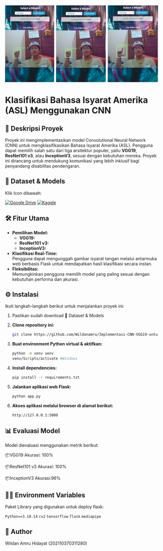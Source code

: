 
<p align="center">
  <img src="https://github.com/Wildanamru/Implementasi-CNN-VGG19-untuk-Klasifikasi-Bahasa-Isyarat-Amerika-ASL-Berbasis-Flask/blob/main/static/assets/ASL.jpg" alt="Logo" />
</p>

# Klasifikasi Bahasa Isyarat Amerika (ASL) Menggunakan CNN  

## 📖 Deskripsi Proyek  
Proyek ini mengimplementasikan model Convolutional Neural Network (CNN) untuk mengklasifikasikan Bahasa Isyarat Amerika (ASL). Pengguna dapat memilih salah satu dari tiga arsitektur populer, yaitu **VGG19**, **ResNet101 v3**, atau **InceptionV3**, sesuai dengan kebutuhan mereka. Proyek ini dirancang untuk mendukung komunikasi yang lebih inklusif bagi penyandang disabilitas pendengaran.  

## 📂 Dataset & Models
Klik Icon dibawah:

[![Google Drive](https://img.shields.io/badge/Google%20Drive-4285F4?style=for-the-badge&logo=googledrive&logoColor=white)](https://drive.google.com/drive/folders/1Hmd8IblC45SEiE9vvQSAwE9hio62F6V0?usp=drive_link)
[![Kaggle](https://img.shields.io/badge/Kaggle-ASL%20Alphabet-20BEFF?style=for-the-badge&logo=kaggle&logoColor=white)](https://www.kaggle.com/datasets/grassknoted/asl-alphabet)  

## 🛠️ Fitur Utama  
- **Pemilihan Model:**  
  - **VGG19:** 
  - **ResNet101 v3:**  
  - **InceptionV3:** 
- **Klasifikasi Real-Time:**  
  Pengguna dapat mengunggah gambar isyarat tangan melalui antarmuka web berbasis Flask untuk mendapatkan hasil klasifikasi secara instan.  
- **Fleksibilitas:**  
  Memungkinkan pengguna memilih model yang paling sesuai dengan kebutuhan performa dan akurasi.  

## ⚙️ Instalasi  
Ikuti langkah-langkah berikut untuk menjalankan proyek ini:
1. Pastikan sudah download 📂 Dataset & Models

2. **Clone repository ini:**  
   ```bash
   git clone https://github.com/Wildanamru/Implementasi-CNN-VGG19-untuk-Klasifikasi-Bahasa-Isyarat-Amerika-ASL-Berbasis-Flask.git
   ```
2. **Buat environment Python virtual & aktifkan:**  
   ```bash
   python -m venv venv
   venv/Scripts/activate #Windows
   ```
3. **Install dependencies:**  
   ```bash
   pip install -r requirements.txt  
   ```
4. **Jalankan aplikasi web Flask:**  
   ```bash
   python app.py  
   ```
5. **Akses aplikasi melalui browser di alamat berikut:**  
   ```bash
   http://127.0.0.1:5000   
   ```
## 📊 Evaluasi Model
Model dievaluasi menggunakan metrik berikut:


  📦VGG19
      Akurasi: 100%

    
  📦ResNet101 v3
      Akurasi: 100%

    
  📦InceptionV3
      Akurasi:96%
    
## 👩‍💻 Environment Variables

Paket Library yang digunakan untuk deploy flask:

`Python==3.10.14`
`cv2`
`tensorflow`
`flask`
`mediapipe`

## 📧 Author
Wildan Amru Hidayat (202110370311280)

